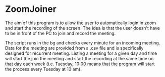 # ZoomJoiner
The aim of this program is to allow the user to automatically login in zoom and start the recording of the screen. 
The idea is that the user doesn't have to be in front of the PC to join and record the meeting. 

The script runs in the bg and checks every minute for an incoming meeting. 
Data for the meeting are provided from a .csv file and is specifically designed for recurrent meeting. 
Listing a meeting for a given day and time will start the join the meeting and start the recording at the same time on that day each week (i.e. Tuesday, 10:00 means that the program will start the process every Tuesday at 10 am).